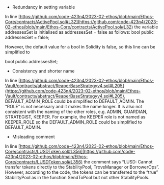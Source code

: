 - Redundancy in setting variable

In line [https://github.com/code-423n4/2023-02-ethos/blob/main/Ethos-Core/contracts/ActivePool.sol#L32](https://github.com/code-423n4/2023-02-ethos/blob/main/Ethos-Core/contracts/ActivePool.sol#L32) the variable addressesSet is initialised as addressesSet = false as follows: bool public addressesSet = false; 

However, the default value for a bool in Solidity is false, so this line can be simplified to 

bool public addressesSet;

- Consistency and shorter name

In line [https://github.com/code-423n4/2023-02-ethos/blob/main/Ethos-Vault/contracts/abstract/ReaperBaseStrategyv4.sol#L205](https://github.com/code-423n4/2023-02-ethos/blob/main/Ethos-Vault/contracts/abstract/ReaperBaseStrategyv4.sol#L205), DEFAULT_ADMIN_ROLE could be simplified to DEFAULT_ADMIN. The “ROLE” is not necessary and it makes the name longer. It is also not consistent with the naming of the other roles, e.g. ADMIN, GUARDIAN, STRATEGIST, KEEPER. For example, the KEEPER role is not named as KEEPER_ROLE so the DEFAULT_ADMIN_ROLE could be simplified to DEFAULT_ADMIN.

- Misleading comment

In line [https://github.com/code-423n4/2023-02-ethos/blob/main/Ethos-Core/contracts/LUSDToken.sol#L356](https://github.com/code-423n4/2023-02-ethos/blob/main/Ethos-Core/contracts/LUSDToken.sol#L356) the comment says “LUSD: Cannot transfer tokens directly to the StabilityPool, TroveManager or BorrowerOps”. However, according to the code, the tokens can be transferred to the “true” StabilityPool as in the function SendToPool but not other StabilityPools.